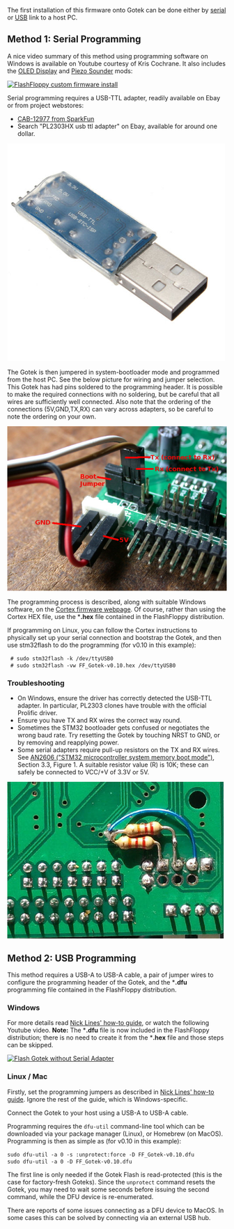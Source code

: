 The first installation of this firmware onto Gotek can be done either
by [serial](#method-1-serial-programming) or
[USB](#method-2-usb-programming) link to a host PC.

## Method 1: Serial Programming

A nice video summary of this method using programming software on
Windows is available on Youtube courtesy of Kris Cochrane. It also
includes the [OLED Display](Hardware-Mods#oled-display) and
[Piezo Sounder](Hardware-Mods#speaker) mods:

[![FlashFloppy custom firmware install](http://img.youtube.com/vi/-K31S2xqZIk/0.jpg)](http://www.youtube.com/watch?v=-K31S2xqZIk "FlashFloppy custom firmware install")

Serial programming requires a USB-TTL adapter, readily available on
Ebay or from project webstores:
- [CAB-12977 from SparkFun](https://www.sparkfun.com/products/12977)
- Search "PL2303HX usb ttl adapter" on Ebay, available for around one dollar.

![USB-TTL Adapter](assets/usbttl.jpg)

The Gotek is then jumpered in system-bootloader mode and programmed
from the host PC. See the below picture for wiring and jumper
selection. This Gotek has had pins soldered to the programming
header. It is possible to make the required connections with no
soldering, but be careful that all wires are sufficiently well
connected. Also note that the ordering of the connections
(5V,GND,TX,RX) can vary across adapters, so be careful to note the
ordering on your own.

![Programming header](assets/programming_header.jpg)

The programming process is described, along with suitable
Windows software, on the
[Cortex firmware webpage](https://cortexamigafloppydrive.wordpress.com).
Of course, rather than using the Cortex HEX file, use the ***.hex** file
contained in the FlashFloppy distribution.

If programming on Linux, you can follow the Cortex instructions to
physically set up your serial connection and bootstrap the Gotek, and
then use stm32flash to do the programming (for v0.10 in this example):

```
 # sudo stm32flash -k /dev/ttyUSB0
 # sudo stm32flash -vw FF_Gotek-v0.10.hex /dev/ttyUSB0
```

### Troubleshooting
- On Windows, ensure the driver has correctly detected the USB-TTL
  adapter. In particular, PL2303 clones have trouble with the official
  Prolific driver.
- Ensure you have TX and RX wires the correct way round.
- Sometimes the STM32 bootloader gets confused or negotiates the wrong
  baud rate. Try resetting the Gotek by touching NRST to GND, or
  by removing and reapplying power.
- Some serial adapters require pull-up resistors on the TX and RX
  wires. See [AN2606 ("STM32 microcontroller system memory boot
  mode")][an2606], Section 3.3, Figure 1. A suitable resistor value
  (R) is 10K; these can safely be connected to VCC/+V of 3.3V or 5V.

![Programming pullups](assets/programming_pullups.jpg)

## Method 2: USB Programming

This method requires a USB-A to USB-A cable, a pair of jumper wires to
configure the programming header of the Gotek, and the ***.dfu**
programming file contained in the FlashFloppy distribution.

### Windows

For more
details read [Nick Lines' how-to guide](http://www.binarydevotion.com/?p=228),
or watch the following Youtube video. **Note:** The ***.dfu** file is now
included in the FlashFloppy distribution; there is no need to create it from
the ***.hex** file and those steps can be skipped.

[![Flash Gotek without Serial Adapter](http://img.youtube.com/vi/yUOyZB9cro4/0.jpg)](http://www.youtube.com/watch?v=yUOyZB9cro4 "Flash Gotek without Serial Adapter")

### Linux / Mac

Firstly, set the programming jumpers as described in
[Nick Lines' how-to guide](http://www.binarydevotion.com/?p=228). Ignore the
rest of the guide, which is Windows-specific.

Connect the Gotek to your host using a USB-A to USB-A cable. 

Programming requires the `dfu-util` command-line tool which can be
downloaded via your package manager (Linux), or Homebrew (on
MacOS). Programming is then as simple as (for v0.10 in this example):
```
sudo dfu-util -a 0 -s :unprotect:force -D FF_Gotek-v0.10.dfu
sudo dfu-util -a 0 -D FF_Gotek-v0.10.dfu
```

The first line is only needed if the Gotek Flash is read-protected (this
is the case for factory-fresh Goteks). Since the `unprotect` command resets
the Gotek, you may need to wait some seconds before issuing the second
command, while the DFU device is re-enumerated.

There are reports of some issues connecting as a DFU device to
MacOS. In some cases this can be solved by connecting via an external
USB hub.

[an2606]: http://www.st.com/resource/en/application_note/cd00167594.pdf
